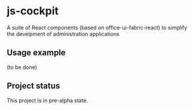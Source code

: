 # js-cockpit

A suite of React components (based on office-ui-fabric-react) to simplify
the develpment of administration applications

## Usage example

(to be done)

## Project status

This project is in pre-alpha state.
